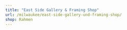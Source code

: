 ```yaml
---
title: "East Side Gallery & Framing Shop"
url: /milwaukee/east-side-gallery-und-framing-shop/
shop: Rahmen
---
```

